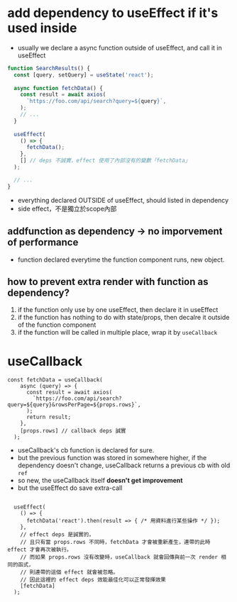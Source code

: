 # add dependency to useEffect if it's used inside
- usually we declare a async function outside of useEffect, and call it in useEffect

```js
function SearchResults() {
  const [query, setQuery] = useState('react');
 
  async function fetchData() {
    const result = await axios(
      `https://foo.com/api/search?query=${query}`,
    );
    // ...
  }
 
  useEffect(
    () => {
      fetchData();
    },
    [] // deps 不誠實，effect 使用了內部沒有的變數「fetchData」
  );

  // ...
}

```
- everything declared OUTSIDE of useEffect, should listed in dependency
- side effect，不是獨立於scope內部

## addfunction as dependency -> no imporvement of performance
- function declared everytime the function component runs, new object.

## how to prevent extra render with function as dependency?
1. if the function only use by one useEffect, then declare it in useEffect
2. if the function has nothing to do with state/props, then decalre it outside of the function component
3. if the function will be called in multiple place, wrap it by `useCallback`


# useCallback
```
const fetchData = useCallback(
    async (query) => {
      const result = await axios(
        `https://foo.com/api/search?query=${query}&rowsPerPage=${props.rows}`,
      );
      return result;
    },
    [props.rows] // callback deps 誠實
  );

```
- useCallback's cb function is declared for sure.
- but the previous function was stored in somewhere higher, if the dependency doesn't change, useCallback returns a previous cb with old `ref`
- so new, the useCallback itself **doesn't get improvement**
- but the useEffect do save extra-call

```

  useEffect(
    () => {
      fetchData('react').then(result => { /* 用資料進行某些操作 */ });
    },
    // effect deps 是誠實的，
    // 且只有當 props.rows 不同時，fetchData 才會被重新產生，連帶的此時 effect 才會再次被執行。
    // 而如果 props.rows 沒有改變時，useCallback 就會回傳與前一次 render 相同的函式，
    // 則連帶的這個 effect 就會被忽略。
    // 因此這裡的 effect deps 效能最佳化可以正常發揮效果
    [fetchData]
  );

```









